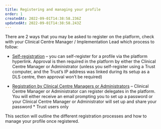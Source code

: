 ```yaml
---
title: Registering and managing your profile
order: 1
createdAt: 2022-09-01T14:38:58.236Z
updatedAt: 2022-09-01T14:38:58.243Z
---
```

There are 2 ways that you may be asked to register on the platform, check with your Clinical Centre Manager / Implementation Lead which process to follow:

- [Self-registration](self-registering-for-your-profile) – you can self-register for a profile via the platform hyperlink. Approval is then required in the platform by either the Clinical Centre Manager or Administrator (unless you self-register using a Trust computer, and the Trust’s IP address was linked during its setup as a DLS centre, then approval won’t be required) 

- [Registration by Clinical Centre Managers or Administrators](being-registered-by-clinical-centre-managers) – Clinical Centre Manager or Administrator can register delegates in the platform. You will either receive an email prompting you to set up a password or your Clinical Centre Manager or Administrator will set up and share your password * Trust users only 

This section will outline the different registration processes and how to manage your profile once registered.